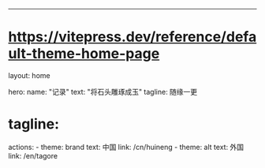 ---
# https://vitepress.dev/reference/default-theme-home-page
layout: home

hero:
  name: "记录"
  text: "将石头雕琢成玉"
  tagline: 随缘一更
  # tagline: 
  actions:
    - theme: brand
      text: 中国
      link: /cn/huineng
    - theme: alt
      text: 外国
      link: /en/tagore


